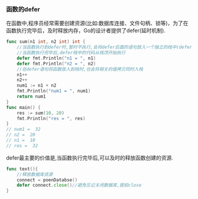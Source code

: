 ### 函数的defer
在函数中,程序员经常需要创建资源(比如:数据库连接、文件句柄、锁等)，为了在函数执行完毕后，及时释放内存，Go的设计者提供了defer(延时机制).
```go
func sum(n1 int, n2 int) int {
    //当函数执行到defer时,暂时不执行,会将defer后面的语句放入一个独立的栈中(defer栈)
    //当函数执行完毕后,defer栈中的代码从栈顶开始执行
	defer fmt.Println("n1 = ", n1)
    defer fmt.Println("n2 = ", n2)
    //在defer语句将函数放入到栈时,也会将相关的值拷贝同时入栈
    n1++
    n2++
	num1 := n1 + n2
	fmt.Println("num1 = ", num1)
	return num1
}
func main() {
	res := sum(10, 20)
	fmt.Println("res = ", res)
}
// num1 =  32
// n2 =  20
// n1 =  10
// res =  32
```
defer最主要的价值是,当函数执行完毕后,可以及时的释放函数创建的资源.
```go
func text(){
    //释放数据库资源
    connect = poenDatabse()
    defer connect.close()//避免忘记关闭数据库,提前close
}